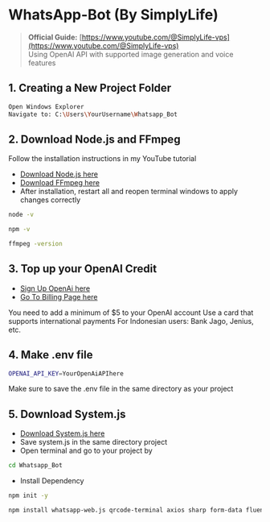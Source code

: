 # WhatsApp-Bot (By SimplyLife)
> **Official Guide:** [https://www.youtube.com/@SimplyLife-vps](https://www.youtube.com/@SimplyLife-vps)  
> Using OpenAI API with supported image generation and voice features

## 1. Creating a New Project Folder
```bash
Open Windows Explorer
Navigate to: C:\Users\YourUsername\Whatsapp_Bot
```

## 2. Download Node.js and FFmpeg

Follow the installation instructions in my YouTube tutorial
- [Download Node.js here](https://nodejs.org/en/download)
- [Download FFmpeg here](https://www.gyan.dev/ffmpeg/builds/)
- After installation, restart all and reopen terminal windows to apply changes correctly
```bash
node -v
```
```bash
npm -v
```
```bash
ffmpeg -version
```
## 3. Top up your OpenAI Credit

- [Sign Up OpenAi here](https://auth.openai.com/create-account)
- [Go To Billing Page here](https://platform.openai.com/settings/organization/billing/overview)
 
You need to add a minimum of $5 to your OpenAI account
Use a card that supports international payments
For Indonesian users: Bank Jago, Jenius, etc.

## 4. Make .env file
```bash
OPENAI_API_KEY=YourOpenAiAPIhere
```
Make sure to save the .env file in the same directory as your project

## 5. Download System.js
- [Download System.js here](https://drive.google.com/file/d/17cZyMIW5qHLF99CzK__vUBK9AU7UOPeG/view?usp=sharing)
- Save system.js in the same directory project
- Open terminal and go to your project by
```bash
cd Whatsapp_Bot
```
- Install Dependency
```bash
npm init -y
```
```bash
npm install whatsapp-web.js qrcode-terminal axios sharp form-data fluent-ffmpeg dotenv
```

